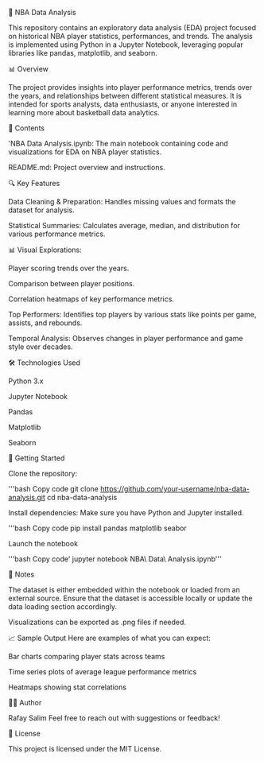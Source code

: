 🏀 NBA Data Analysis

This repository contains an exploratory data analysis (EDA) project focused on historical NBA player statistics, performances, and trends. The analysis is implemented using Python in a Jupyter Notebook, leveraging popular libraries like pandas, matplotlib, and seaborn.

📊 Overview

The project provides insights into player performance metrics, trends over the years, and relationships between different statistical measures. It is intended for sports analysts, data enthusiasts, or anyone interested in learning more about basketball data analytics.

📁 Contents

'NBA Data Analysis.ipynb: The main notebook containing code and visualizations for EDA on NBA player statistics.

README.md: Project overview and instructions.

🔍 Key Features

Data Cleaning & Preparation: Handles missing values and formats the dataset for analysis.

Statistical Summaries: Calculates average, median, and distribution for various performance metrics.

📊 Visual Explorations:

Player scoring trends over the years.

Comparison between player positions.

Correlation heatmaps of key performance metrics.

Top Performers: Identifies top players by various stats like points per game, assists, and rebounds.

Temporal Analysis: Observes changes in player performance and game style over decades.

🛠️ Technologies Used

Python 3.x

Jupyter Notebook

Pandas

Matplotlib

Seaborn

🚀 Getting Started

Clone the repository:

'''bash
Copy code
git clone https://github.com/your-username/nba-data-analysis.git
cd nba-data-analysis

Install dependencies:
Make sure you have Python and Jupyter installed. 

'''bash
Copy code
pip install pandas matplotlib seabor

Launch the notebook

'''bash
Copy code'
jupyter notebook NBA\ Data\ Analysis.ipynb'''

📌 Notes

The dataset is either embedded within the notebook or loaded from an external source. Ensure that the dataset is accessible locally or update the data loading section accordingly.

Visualizations can be exported as .png files if needed.

📈 Sample Output
Here are examples of what you can expect:

Bar charts comparing player stats across teams

Time series plots of average league performance metrics

Heatmaps showing stat correlations

👨‍💻 Author

Rafay Salim
Feel free to reach out with suggestions or feedback!

📄 License

This project is licensed under the MIT License.
